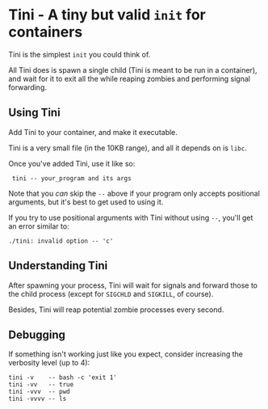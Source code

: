 Tini - A tiny but valid `init` for containers
=============================================

Tini is the simplest `init` you could think of.

All Tini does is spawn a single child (Tini is meant to be run in a container),
and wait for it to exit all the while reaping zombies and performing
signal forwarding.


Using Tini
----------

Add Tini to your container, and make it executable.

Tini is a very small file (in the 10KB range), and all it depends on is `libc`.

Once you've added Tini, use it like so:

     tini -- your_program and its args

Note that you *can* skip the `--` above if your program only accepts
positional arguments, but it's best to get used to using it.

If you try to use positional arguments with Tini without using `--`, you'll
get an error similar to:

    ./tini: invalid option -- 'c'


Understanding Tini
------------------

After spawning your process, Tini will wait for signals and forward those
to the child process (except for `SIGCHLD` and `SIGKILL`, of course).

Besides, Tini will reap potential zombie processes every second.


Debugging
---------

If something isn't working just like you expect, consider increasing the
verbosity level (up to 4):

    tini -v    -- bash -c 'exit 1'
    tini -vv   -- true
    tini -vvv  -- pwd
    tini -vvvv -- ls
